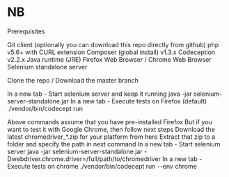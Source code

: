 # NB
Prerequisites

Git client (optionally you can download this repo directly from github)
php v5.6+ with CURL extension
Composer (global install) v1.3.x
Codeception v2.2.x
Java runtime (JRE)
Firefox Web Browser / Chrome Web Browser
Selenium standalone server

Clone the repo / Download the master branch

In a new tab - Start selenium server and keep it running
java -jar selenium-server-standalone.jar
In a new tab - Execute tests on Firefox (default)
./vendor/bin/codecept run

Above commands assume that you have pre-installed Firefox
But if you want to test it with Google Chrome, then follow next steps
Download the latest chromedriver_*.zip for your platform from here
Extract that zip to a folder and specify the path in next command
In a new tab - Start selenium server
 java -jar selenium-server-standalone.jar -Dwebdriver.chrome.driver=/full/path/to/chromedriver
In a new tab - Execute tests on chrome
./vendor/bin/codecept run --env chrome
